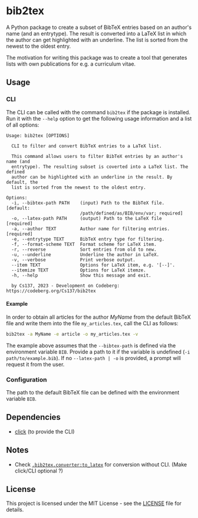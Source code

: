 # bib2tex

A Python package to create a subset of BibTeX entries based on an author's name
(and an entrytype). The result is converted into a LaTeX list in which the author
can get highlighted with an underline. The list is sorted from the newest to the
oldest entry.

The motivation for writing this package was to create a tool that generates lists
with own publications for e.g. a curriculum vitae.

## Usage

### CLI

The CLI can be called with the command `bib2tex` if the package is installed. Run
it with the `--help` option to get the following usage information and a list of
all options:

```text
Usage: bib2tex [OPTIONS]

  CLI to filter and convert BibTeX entries to a LaTeX list.

  This command allows users to filter BibTeX entries by an author's name (and
  entrytype). The resulting subset is coverted into a LaTeX list. The defined
  author can be highlighted with an underline in the result. By default, the
  list is sorted from the newest to the oldest entry.

Options:
  -i, --bibtex-path PATH    (input) Path to the BibTeX file.  [default:
                            /path/defined/as/BIB/env/var; required]
  -o, --latex-path PATH     (output) Path to the LaTeX file  [required]
  -a, --author TEXT         Author name for filtering entries.  [required]
  -e, --entrytype TEXT      BibTeX entry type for filtering.
  -f, --format-scheme TEXT  Format scheme for LaTeX item.
  -r, --reverse             Sort entries from old to new.
  -u, --underline           Underline the author in LaTeX.
  -v, --verbose             Print verbose output.
  --item TEXT               Options for LaTeX item, e.g. '[--]'.
  --itemize TEXT            Options for LaTeX itemze.
  -h, --help                Show this message and exit.

  by Cs137, 2023 - Development on Codeberg: https://codeberg.org/Cs137/bib2tex
```

#### Example

In order to obtain all articles for the author *MyName* from the default BibTeX
file and write them into the file `my_articles.tex`, call the CLI as follows:

```bash
bib2tex -a MyName -e article -o my_articles.tex -v
```

The example above assumes that the `--bibtex-path` is defined via the environment
variable `BIB`. Provide a path to it if the variable is undefined (`-i path/to/example.bib`).
If no `--latex-path | -o` is provided, a prompt will request it from the user.

### Configuration

The path to the default BibTeX file can be defined with the environment variable `BIB`.

## Dependencies

- [click](https://pypi.org/project/click/) (to provide the CLI)

## Notes

- Check [`.bib2tex.converter:to_latex`](./bib2tex/converter.py) for conversion without CLI.
  (Make click/CLI optional ?)

## License

This project is licensed under the MIT License - see the [LICENSE](LICENSE) file for details.
